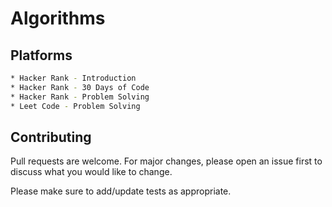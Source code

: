 # Algorithms

## Platforms
```bash
* Hacker Rank - Introduction
* Hacker Rank - 30 Days of Code
* Hacker Rank - Problem Solving
* Leet Code - Problem Solving
```

## Contributing
Pull requests are welcome. For major changes, please open an issue first to discuss what you would like to change.

Please make sure to add/update tests as appropriate.
